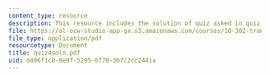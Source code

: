 ```yaml
---
content_type: resource
description: This resource includes the solution of quiz asked in quiz 4.
file: https://ol-ocw-studio-app-qa.s3.amazonaws.com/courses/10-302-transport-processes-fall-2004/6806f1c80e9f52956f70367c2cc2441a_quiz4soln.pdf
file_type: application/pdf
resourcetype: Document
title: quiz4soln.pdf
uid: 6806f1c8-0e9f-5295-6f70-367c2cc2441a
---
```

